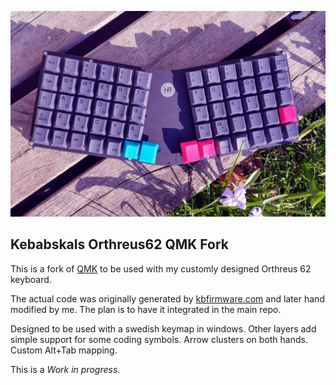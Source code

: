 ![Orthreus 62](https://raw.githubusercontent.com/kebabskal/qmk/master/orthreus62.jpg)

Kebabskals Orthreus62 QMK Fork
------------------------------
This is a fork of [QMK](https://github.com/qmk/qmk_firmware) to be used with my customly designed Orthreus 62 keyboard.


The actual code was originally generated by [kbfirmware.com](https://kbfirmware.com) and later hand modified by me. The plan is to have it integrated in the main repo.

Designed to be used with a swedish keymap in windows. Other layers add simple support for some coding symbols.
Arrow clusters on both hands. Custom Alt+Tab mapping.

This is a *Work in progress*.
